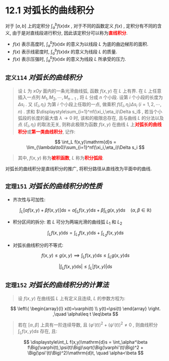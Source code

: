 
# 12.1 对弧长的曲线积分

对于 $[a,b]$ 上的定积分 $\displaystyle\int_a^bf(x)\mathrm{d}x$ , 对于不同的函数定义 $f(x)$ , 定积分有不同的含义, 由于是对直线段进行积分, 因此该定积分可以称为<font color=red><b>直线积分</b></font>.

-  $f(x)$ 表示高度时, $\displaystyle\int_a^bf(x)\mathrm{d}x$ 的意义为以线段 $L$ 为底的曲边梯形的面积.
-  $f(x)$ 表示线密度时, $\displaystyle\int_a^bf(x)\mathrm{d}x$ 的意义为线段 $L$ 的质量.
-  $f(x)$ 表示压强时, $\displaystyle\int_a^bf(x)\mathrm{d}x$ 的意义为线段 $L$ 所承受的压力.


## `定义114` $对弧长的曲线积分$

> 设 $L$ 为 $xOy$ 面内的一条光滑曲线弧, 函数 $f(x,y)$ 在 $L$ 上有界. 
> 在 $L$ 上任意插入一点列 $M_1,M_2,\cdots,M_{n-1}$ , 将 $L$ 分成 $n$ 个小段. 设第 $i$ 个小段的长度为 $\Delta s_i$ . 
> 又 $(\xi_i,\eta_i)$ 为第 $i$ 个小段上任取的一点, 做乘积 $f(\xi_i,\eta_i)\Delta s_i \ (i=1,2,\cdots,n)$ . 
> 求和 $\displaystyle\sum_{i=1}^nf(\xi_i,\eta_i)\Delta s_i$ , 若当个小弧段的长度的最大值 $\lambda\to0$ 时, 该和的极限总存在, 且与曲线 $L$ 的分法以及点 $(\xi_i,\eta_i)$ 的取法无关, 则称此极限为函数 $f(x,y)$ 在曲线 $L$ 上<font color=red><b>对弧长的曲线积分</b></font>或<font color=red><b>第一类曲线积分</b></font>, 记作:

$$
\int_L f(x,y)\mathrm{d}s = \lim_{\lambda\to0}\sum_{i=1}^nf(\xi_i,\eta_i)\Delta s_i
$$

> 其中, $f(x,y)$ 称为<font color=red><b>被积函数</b></font>, $L$ 称为<font color=red><b>积分弧段</b></font>.

对弧长的曲线积分是直线积分的推广, 将积分路径从直线改为平面中的曲线.


## `定理151` $对弧长的曲线积分的性质$

- 齐次性与可加性:

$$
\int_L [\alpha f(x,y)+\beta f(x,y)]\mathrm{d}s = 
\alpha\int_L f(x,y)\mathrm{d}s + \beta\int_L g(x,y)\mathrm{d}s
\quad(\alpha,\beta\in\mathbb{R})
$$

- 积分区间的拆分: 若 $L$ 可分为两端光滑的曲线弧 $L_1$ 和 $L_2$

$$
\int_L f(x,y)\mathrm{d}s = 
\int_{L_1} f(x,y)\mathrm{d}s + \int_{L_2} f(x,y)\mathrm{d}s
$$

- 对弧长曲线积分的不等式:

$$
f(x,y)\leq g(x,y) \implies
\int_L f(x,y)\mathrm{d}s \leq \int_L g(x,y)\mathrm{d}s
$$

$$
\left|\int_L f(x,y)\mathrm{d}s\right| \leq \int_L |f(x,y)|\mathrm{d}s 
$$


## `定理152` $对弧长的曲线积分的计算法$

> 设 $f(x,y)$ 在曲线弧 $L$ 上有定义且连续, $L$ 的参数方程为:

$$
\left\{
\begin{array}{l}
x(t)=\varphi(t) \\
y(t)=\psi(t)
\end{array}
\right.
,\quad \alpha\leq t \leq\beta
$$

> 若在 $[\alpha,\beta]$ 上具有一阶连续导数, 且 $\Big(\varphi'(t)\Big)^2 + \Big(\psi'(t)\Big)^2\neq0$ , 则曲线积分 $\displaystyle\int_L f(x,y)\mathrm{d}s$ 存在, 且:

$$
\displaystyle\int_L f(x,y)\mathrm{d}s = 
\int_\alpha^\beta f\Big(\varphi(t),\psi(t)\Big)\sqrt{\Big(\varphi'(t)\Big)^2 + \Big(\psi'(t)\Big)^2}\mathrm{d}t, \quad
\alpha<\beta
$$

